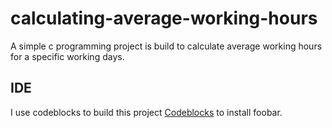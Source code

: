 # calculating-average-working-hours

A simple c programming project is build to calculate average working hours for a specific working days.

## IDE

I use codeblocks to build this project [Codeblocks](https://www.codeblocks.org/) to install foobar.
